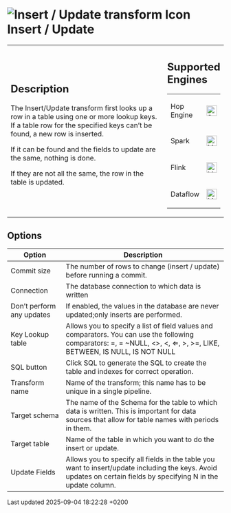 <div id="header">

# <span class="image image-doc-icon">![Insert / Update transform Icon](../assets/images/transforms/icons/insertupdate.svg)</span> Insert / Update

</div>

<div id="content">

<div id="preamble">

<div class="sectionbody">

<table>
<colgroup>
<col style="width: 75%" />
<col style="width: 25%" />
</colgroup>
<tbody>
<tr class="odd">
<td><div class="content">
<div class="sect1">
<h2 id="_description">Description</h2>
<div class="sectionbody">
<div class="paragraph">
<p>The Insert/Update transform first looks up a row in a table using one or more lookup keys. If a table row for the specified keys can’t be found, a new row is inserted.</p>
</div>
<div class="paragraph">
<p>If it can be found and the fields to update are the same, nothing is done.</p>
</div>
<div class="paragraph">
<p>If they are not all the same, the row in the table is updated.</p>
</div>
</div>
</div>
</div></td>
<td><div class="content">
<div class="sect1">
<h2 id="_supported_engines">Supported Engines</h2>
<div class="sectionbody">
<table>
<tbody>
<tr class="odd">
<td><p>Hop Engine</p></td>
<td><div class="content">
<div class="paragraph">
<p><span class="image"><img src="../assets/images/check_mark.svg" alt="Supported" width="24" /></span></p>
</div>
</div></td>
</tr>
<tr class="even">
<td><p>Spark</p></td>
<td><div class="content">
<div class="paragraph">
<p><span class="image"><img src="../assets/images/question_mark.svg" alt="Maybe Supported" width="24" /></span></p>
</div>
</div></td>
</tr>
<tr class="odd">
<td><p>Flink</p></td>
<td><div class="content">
<div class="paragraph">
<p><span class="image"><img src="../assets/images/question_mark.svg" alt="Maybe Supported" width="24" /></span></p>
</div>
</div></td>
</tr>
<tr class="even">
<td><p>Dataflow</p></td>
<td><div class="content">
<div class="paragraph">
<p><span class="image"><img src="../assets/images/question_mark.svg" alt="Maybe Supported" width="24" /></span></p>
</div>
</div></td>
</tr>
</tbody>
</table>
</div>
</div>
</div></td>
</tr>
</tbody>
</table>

</div>

</div>

<div class="sect1">

## Options

<div class="sectionbody">

| Option                    | Description                                                                                                                                                                 |
| ------------------------- | --------------------------------------------------------------------------------------------------------------------------------------------------------------------------- |
| Commit size               | The number of rows to change (insert / update) before running a commit.                                                                                                     |
| Connection                | The database connection to which data is written                                                                                                                            |
| Don’t perform any updates | If enabled, the values in the database are never updated;only inserts are performed.                                                                                        |
| Key Lookup table          | Allows you to specify a list of field values and comparators. You can use the following comparators: =, = \~NULL, \<\>, \<, ⇐, \>, \>=, LIKE, BETWEEN, IS NULL, IS NOT NULL |
| SQL button                | Click SQL to generate the SQL to create the table and indexes for correct operation.                                                                                        |
| Transform name            | Name of the transform; this name has to be unique in a single pipeline.                                                                                                     |
| Target schema             | The name of the Schema for the table to which data is written. This is important for data sources that allow for table names with periods in them.                          |
| Target table              | Name of the table in which you want to do the insert or update.                                                                                                             |
| Update Fields             | Allows you to specify all fields in the table you want to insert/update including the keys. Avoid updates on certain fields by specifying N in the update column.           |

</div>

</div>

</div>

<div id="footer">

<div id="footer-text">

Last updated 2025-09-04 18:22:28 +0200

</div>

</div>
